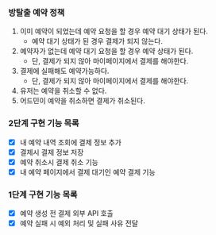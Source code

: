 ### 방탈출 예약 정책
1. 이미 예약이 되었는데 예약 요청을 할 경우 예약 대기 상태가 된다.
    - 예약 대기 상태가 된 경우 결제가 되지 않는다.
2. 예약자가 없는데 예약 대기 요청을 할 경우 예약 상태가 된다.
    - 단, 결제가 되지 않아 마이페이지에서 결제를 해야한다.
3. 결제에 실패해도 예약가능하다.
    - 단, 결제가 되지 않아 마이페이지에서 결제를 해야한다.
4. 유저는 예약을 취소할 수 없다.
5. 어드민이 예약을 취소하면 결제가 취소된다.

### 2단계 구현 기능 목록
- [x] 내 예약 내역 조회에 결제 정보 추가
- [x] 결제시 결제 정보 저장
- [x] 예약 취소시 결제 취소 기능 
- [x] 내 예약 페이지에서 결제 대기인 예약 결제 기능

### 1단계 구현 기능 목록
- [x] 예약 생성 전 결제 외부 API 호출
- [x] 예약 실패 시 예외 처리 및 실패 사유 전달
